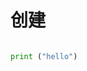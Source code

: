 <!--
 * @Author: your name
 * @Date: 2021-10-11 22:52:24
 * @LastEditTime: 2021-10-11 22:52:25
 * @LastEditors: Please set LastEditors
 * @Description: In User Settings Edit
 * @FilePath: \gitbook-learning\Hubpage1\仓库.md
-->
# 创建
```python

print ("hello")


```


# 